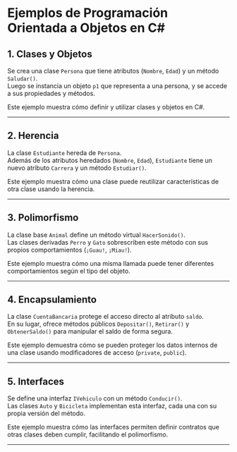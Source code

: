 # Ejemplos de Programación Orientada a Objetos en C#

## 1. Clases y Objetos

Se crea una clase `Persona` que tiene atributos (`Nombre`, `Edad`) y un método `Saludar()`.  
Luego se instancia un objeto `p1` que representa a una persona, y se accede a sus propiedades y métodos.

Este ejemplo muestra cómo definir y utilizar clases y objetos en C#.

---

## 2. Herencia

La clase `Estudiante` hereda de `Persona`.  
Además de los atributos heredados (`Nombre`, `Edad`), `Estudiante` tiene un nuevo atributo `Carrera` y un método `Estudiar()`.

Este ejemplo muestra cómo una clase puede reutilizar características de otra clase usando la herencia.

---

## 3. Polimorfismo

La clase base `Animal` define un método virtual `HacerSonido()`.  
Las clases derivadas `Perro` y `Gato` sobrescriben este método con sus propios comportamientos (`¡Guau!`, `¡Miau!`).

Este ejemplo muestra cómo una misma llamada puede tener diferentes comportamientos según el tipo del objeto.

---

## 4. Encapsulamiento

La clase `CuentaBancaria` protege el acceso directo al atributo `saldo`.  
En su lugar, ofrece métodos públicos `Depositar()`, `Retirar()` y `ObtenerSaldo()` para manipular el saldo de forma segura.

Este ejemplo demuestra cómo se pueden proteger los datos internos de una clase usando modificadores de acceso (`private`, `public`).

---

## 5. Interfaces

Se define una interfaz `IVehiculo` con un método `Conducir()`.  
Las clases `Auto` y `Bicicleta` implementan esta interfaz, cada una con su propia versión del método.

Este ejemplo muestra cómo las interfaces permiten definir contratos que otras clases deben cumplir, facilitando el polimorfismo.

---

